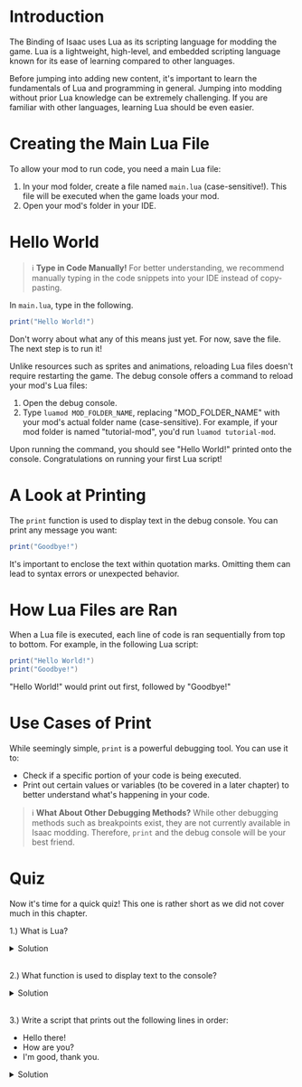# Introduction

The Binding of Isaac uses Lua as its scripting language for modding the game. Lua is a lightweight, high-level, and embedded scripting language known for its ease of learning compared to other languages.

Before jumping into adding new content, it's important to learn the fundamentals of Lua and programming in general. Jumping into modding without prior Lua knowledge can be extremely challenging. If you are familiar with other languages, learning Lua should be even easier.

# Creating the Main Lua File

To allow your mod to run code, you need a main Lua file:

1. In your mod folder, create a file named `main.lua` (case-sensitive!). This file will be executed when the game loads your mod.
2. Open your mod's folder in your IDE.

# Hello World

>ℹ️ **Type in Code Manually!**
>For better understanding, we recommend manually typing in the code snippets into your IDE instead of copy-pasting.

In `main.lua`, type in the following.

```lua
print("Hello World!")
```

Don't worry about what any of this means just yet. For now, save the file. The next step is to run it!

Unlike resources such as sprites and animations, reloading Lua files doesn't require restarting the game. The debug console offers a command to reload your mod's Lua files:

1. Open the debug console.
2. Type `luamod MOD_FOLDER_NAME`, replacing "MOD_FOLDER_NAME" with your mod's actual folder name (case-sensitive). For example, if your mod folder is named "tutorial-mod", you'd run `luamod tutorial-mod`.

Upon running the command, you should see "Hello World!" printed onto the console. Congratulations on running your first Lua script!

# A Look at Printing

The `print` function is used to display text in the debug console. You can print any message you want:

```lua
print("Goodbye!")
```

It's important to enclose the text within quotation marks. Omitting them can lead to syntax errors or unexpected behavior.

# How Lua Files are Ran

When a Lua file is executed, each line of code is ran sequentially from top to bottom. For example, in the following Lua script:

```lua
print("Hello World!")
print("Goodbye!")
```

"Hello World!" would print out first, followed by "Goodbye!"

# Use Cases of Print

While seemingly simple, `print` is a powerful debugging tool. You can use it to:
  - Check if a specific portion of your code is being executed.
  - Print out certain values or variables (to be covered in a later chapter) to better understand what's happening in your code.


> ℹ️ **What About Other Debugging Methods?**
> While other debugging methods such as breakpoints exist, they are not currently available in Isaac modding. Therefore, `print` and the debug console will be your best friend.

# Quiz

Now it's time for a quick quiz! This one is rather short as we did not cover much in this chapter.

1.) What is Lua?

<details>
  <summary>Solution</summary>
  Lua is a lightweight, high-level, and embedded scripting language.
</details>
<br>

2.) What function is used to display text to the console?

<details>
  <summary>Solution</summary>
  `print`
</details>
<br>

3.) Write a script that prints out the following lines in order:
 - Hello there!
 - How are you?
 - I'm good, thank you.
  
  <details>
  <summary>Solution</summary>

  ```lua
  print("Hello there!")
  print("How are you?")
  print("I'm good, thank you.")
  ```
</details>
<br>